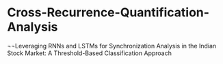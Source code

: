 # Cross-Recurrence-Quantification-Analysis
¬¬Leveraging RNNs and LSTMs for Synchronization Analysis in the Indian Stock Market: A Threshold-Based Classification Approach

